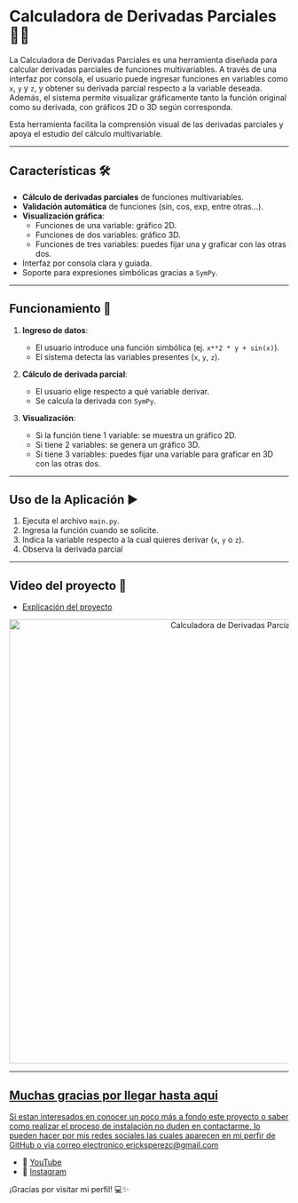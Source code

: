 # Calculadora de Derivadas Parciales 🔣🧠

La Calculadora de Derivadas Parciales es una herramienta diseñada para calcular derivadas parciales de funciones multivariables. A través de una interfaz por consola, el usuario puede ingresar funciones en variables como `x`, `y` y `z`, y obtener su derivada parcial respecto a la variable deseada. Además, el sistema permite visualizar gráficamente tanto la función original como su derivada, con gráficos 2D o 3D según corresponda.

Esta herramienta facilita la comprensión visual de las derivadas parciales y apoya el estudio del cálculo multivariable.

---

## Características 🛠️

- **Cálculo de derivadas parciales** de funciones multivariables.
- **Validación automática** de funciones (sin, cos, exp, entre otras...).
- **Visualización gráfica**:
  - Funciones de una variable: gráfico 2D.
  - Funciones de dos variables: gráfico 3D.
  - Funciones de tres variables: puedes fijar una y graficar con las otras dos.
- Interfaz por consola clara y guiada.
- Soporte para expresiones simbólicas gracias a `SymPy`.

---

## Funcionamiento 📐

1. **Ingreso de datos**:
   - El usuario introduce una función simbólica (ej. `x**2 * y + sin(x)`).
   - El sistema detecta las variables presentes (`x`, `y`, `z`).

2. **Cálculo de derivada parcial**:
   - El usuario elige respecto a qué variable derivar.
   - Se calcula la derivada con `SymPy`.

3. **Visualización**:
   - Si la función tiene 1 variable: se muestra un gráfico 2D.
   - Si tiene 2 variables: se genera un gráfico 3D.
   - Si tiene 3 variables: puedes fijar una variable para graficar en 3D con las otras dos.

---

## Uso de la Aplicación ▶️

1. Ejecuta el archivo `main.py`.
2. Ingresa la función cuando se solicite.
3. Indica la variable respecto a la cual quieres derivar (`x`, `y` o `z`).
4. Observa la derivada parcial

---
## Video del proyecto 🎥
- [Explicación del proyecto](https://youtu.be/phOc49ZBe78?si=VyfiGjAS-yPkG5He)

<div align="center">
  <a href="https://youtu.be/phOc49ZBe78?si=VyfiGjAS-yPkG5He" target="_blank">
  <img src="https://github.com/user-attachments/assets/4083f0ff-2a6a-40c5-ab05-a08310c623d6" alt="Calculadora de Derivadas Parciales" width="800">
</div>


--- 
## Muchas gracias por llegar hasta aqui 
Si estan interesados en conocer un poco más a fondo este proyecto o saber como realizar el proceso de instalación no duden en contactarme, lo pueden hacer por mis redes sociales las cuales aparecen en mi perfir de GitHub o via correo electronico ericksperezc@gmail.com

- 🎥 [YouTube](https://www.youtube.com/@ErickPerez_8)
- 📸 [Instagram](https://www.instagram.com/erickperez_8/)

¡Gracias por visitar mi perfil! 💻✨

